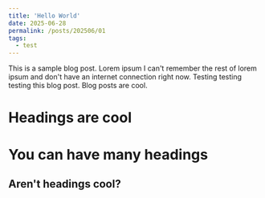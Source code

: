 ```yaml
---
title: 'Hello World'
date: 2025-06-28
permalink: /posts/202506/01
tags:
  - test
---
```


This is a sample blog post. Lorem ipsum I can't remember the rest of lorem ipsum and don't have an internet connection right now. Testing testing testing this blog post. Blog posts are cool.

Headings are cool
======

You can have many headings
======

Aren't headings cool?
------